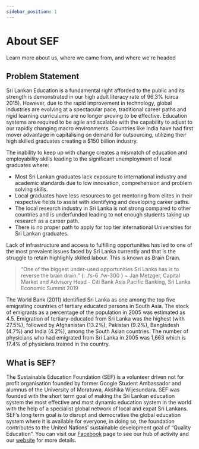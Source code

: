 ```yaml
---
sidebar_position: 1
---
```


# About SEF

Learn more about us, where we came from, and where we're headed

## Problem Statement

Sri Lankan Education is a fundamental right afforded to the public and its strength is demonstrated in our high adult
literacy rate of 96.3% (circa 2015). However, due to the rapid improvement in technology, global industries are evolving
at a spectacular pace, traditional career paths and rigid learning curriculums are no longer proving to be effective.
Education systems are required to be agile and scalable with the capability to adjust to our rapidly changing macro
environments. Countries like India have had first mover advantage in capitalising on demand for outsourcing, utilizing
their high skilled graduates creating a $150 billion industry.

The inability to keep up with change creates a mismatch of education and employability skills leading to the significant
unemployment of local graduates where:

- Most Sri Lankan graduates lack exposure to international industry and academic standards due to low innovation,
  comprehension and problem solving skills.
- Local graduates have less resources to get mentoring from elites in their respective fields to assist with identifying
  and developing career paths.
- The local research industry in Sri Lanka is not strong compared to other countries and is underfunded leading to not
  enough students taking up research as a career path.
- There is no proper path to apply for top tier international Universities for Sri Lankan graduates.

Lack of infrastructure and access to fulfilling opportunities has led to one of the most prevalent issues faced by Sri
Lanka currently and that is the struggle to retain highlighly skilled labour. This is known as Brain Drain.

> “One of the biggest under-used opportunities Sri Lanka has is to reverse the brain drain.” {: .fs-6 .fw-300 }
> ~ Jan Metzger, Capital Market and Advisory Head - Citi Bank Asia Pacific Banking, Sri Lanka Economic Summit 2019

The World Bank (2011) identified Sri Lanka as one among the top five emigrating countries of tertiary educated persons
in South Asia. The stock of emigrants as a percentage of the population in 2005 was estimated as 4.5. Emigration of
tertiary-educated from Sri Lanka was the highest (with 27.5%), followed by Afghanistan (13.2%), Pakistan (9.2%),
Bangladesh (4.7%) and India (4.2%), among the South Asian countries. The number of physicians who had emigrated from Sri
Lanka in 2005 was 1,663 which is 17.4% of physicians trained in the country.

## What is SEF?

The Sustainable Education Foundation (SEF) is a volunteer driven not for profit organisation founded by former Google
Student Ambassador and alumnus of the University of Moratuwa, Akshika Wijesundara. SEF was founded with the short term
goal of making the Sri Lankan education system the most effective and most dynamic education system in the world with
the help of a specialist global network of local and expat Sri Lankans. SEF’s long term goal is to disrupt and
democratise the global education system where it is available for everyone, in doing so, the foundation contributes to
the United Nations’ sustainable development goal of “Quality Education”. You can visit
our [Facebook](https://www.facebook.com/sustainableeducationfoundation/) page to see our hub of activity and
our [website](https://sefglobal.org/) for more details.
